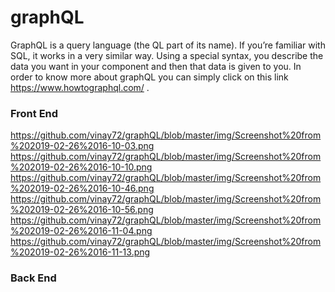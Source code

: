# graphQL
GraphQL is a query language (the QL part of its name). If you’re familiar with SQL, it works in a very similar way. Using a special syntax, you describe the data you want in your component and then that data is given to you.
In order to know more about graphQL you can simply click on this link https://www.howtographql.com/ .
### Front End
https://github.com/vinay72/graphQL/blob/master/img/Screenshot%20from%202019-02-26%2016-10-03.png <br>
https://github.com/vinay72/graphQL/blob/master/img/Screenshot%20from%202019-02-26%2016-10-10.png <br>
https://github.com/vinay72/graphQL/blob/master/img/Screenshot%20from%202019-02-26%2016-10-46.png <br>
https://github.com/vinay72/graphQL/blob/master/img/Screenshot%20from%202019-02-26%2016-10-56.png <br>
https://github.com/vinay72/graphQL/blob/master/img/Screenshot%20from%202019-02-26%2016-11-04.png <br>
https://github.com/vinay72/graphQL/blob/master/img/Screenshot%20from%202019-02-26%2016-11-13.png 

### Back End 
